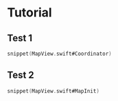 # Tutorial

## Test 1

```swift
snippet(MapView.swift#Coordinator)
```

## Test 2

```swift
snippet(MapView.swift#MapInit)
```